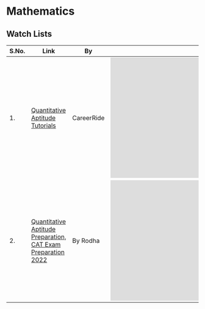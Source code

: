 # Mathematics

## Watch Lists


| S.No. | Link | By | Video |
|---|---|---|---|
| 1. | [Quantitative Aptitude Tutorials](https://youtube.com/playlist?list=PLpyc33gOcbVA4qXMoQ5vmhefTruk5t9lt) | CareerRide | <iframe width="700" height="315" src="https://www.youtube.com/embed/videoseries?list=PLpyc33gOcbVA4qXMoQ5vmhefTruk5t9lt" title="YouTube video player" frameborder="0" allow="accelerometer; autoplay; clipboard-write; encrypted-media; gyroscope; picture-in-picture; web-share" allowfullscreen></iframe> |
| 2. | [Quantitative Aptitude Preparation, CAT Exam Preparation 2022](https://youtube.com/playlist?list=PLG4bwc5fquzgfMh4YFDnv7fttM0RIKiUQ) | By Rodha | <iframe width="700" height="315" src="https://www.youtube.com/embed/videoseries?list=PLG4bwc5fquzgfMh4YFDnv7fttM0RIKiUQ" title="YouTube video player" frameborder="0" allow="accelerometer; autoplay; clipboard-write; encrypted-media; gyroscope; picture-in-picture; web-share" allowfullscreen></iframe> |

